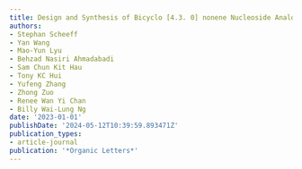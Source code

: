 ```yaml
---
title: Design and Synthesis of Bicyclo [4.3. 0] nonene Nucleoside Analogues
authors:
- Stephan Scheeff
- Yan Wang
- Mao-Yun Lyu
- Behzad Nasiri Ahmadabadi
- Sam Chun Kit Hau
- Tony KC Hui
- Yufeng Zhang
- Zhong Zuo
- Renee Wan Yi Chan
- Billy Wai-Lung Ng
date: '2023-01-01'
publishDate: '2024-05-12T10:39:59.893471Z'
publication_types:
- article-journal
publication: '*Organic Letters*'
---
```


